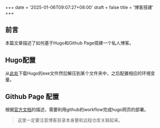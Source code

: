 +++
date = '2025-01-06T09:07:27+08:00'
draft = false
title = '博客搭建'
+++
## 前言

本篇文章描述了如何基于Hugo和Github Page搭建一个私人博客。

## Hugo配置

从[此处](https://github.com/gohugoio/hugo/releases/tag/v0.140.2)下载Hugo的exe文件然后解压到某个文件夹中，之后配置相应的环境变量。

## Github Page 配置

根据[官方文档](https://gohugo.io/hosting-and-deployment/hosting-on-github/)的描述，需要利用github的workflow完成hugo网页的部署。

> 这里一定要注意博客目录本身要和远程仓库关联起来。
